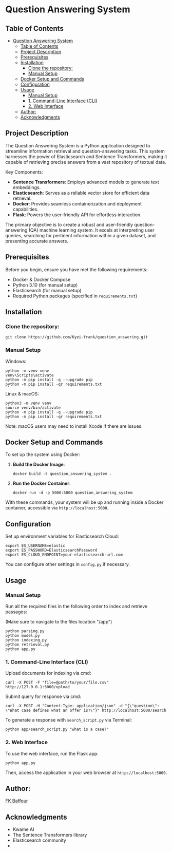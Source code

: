 # Question Answering System

## Table of Contents

- [Question Answering System](#question-answering-system)
  - [Table of Contents](#table-of-contents)
  - [Project Description](#project-description)
  - [Prerequisites](#prerequisites)
  - [Installation](#installation)
    - [Clone the repository:](#clone-the-repository)
    - [Manual Setup](#manual-setup)
  - [Docker Setup and Commands](#docker-setup-and-commands)
  - [Configuration](#configuration)
  - [Usage](#usage)
    - [Manual Setup](#manual-setup-1)
    - [1. Command-Line Interface (CLI)](#1-command-line-interface-cli)
    - [2. Web Interface](#2-web-interface)
  - [Author:](#author)
  - [Acknowledgments](#acknowledgments)

## Project Description

The Question Answering System is a Python application designed to streamline information retrieval and question-answering tasks. This system harnesses the power of Elasticsearch and Sentence Transformers, making it capable of retrieving precise answers from a vast repository of textual data.

Key Components:
- **Sentence Transformers**: Employs advanced models to generate text embeddings.
- **Elasticsearch**: Serves as a reliable vector store for efficient data retrieval.
- **Docker**: Provides seamless containerization and deployment capabilities.
- **Flask**: Powers the user-friendly API for effortless interaction.

The primary objective is to create a robust and user-friendly question-answering (QA) machine learning system. It excels at interpreting user queries, searching for pertinent information within a given dataset, and presenting accurate answers.

## Prerequisites

Before you begin, ensure you have met the following requirements:

- Docker & Docker Compose
- Python 3.10 (for manual setup)
- Elasticsearch (for manual setup)
- Required Python packages (specified in `requirements.txt`)

## Installation

### Clone the repository:

    git clone https://github.com/Kyei-frank/question_answering.git

### Manual Setup

Windows:

    python -m venv venv
    venv\Scripts\activate
    python -m pip install -q --upgrade pip
    python -m pip install -qr requirements.txt
    
Linux & macOS:

    python3 -m venv venv
    source venv/bin/activate
    python -m pip install -q --upgrade pip
    python -m pip install -qr requirements.txt

Note: macOS users may need to install Xcode if there are issues.

## Docker Setup and Commands

To set up the system using Docker:

1. **Build the Docker Image**:

    ```
    docker build -t question_answering_system .
    ```

2. **Run the Docker Container**:

    ```
    docker run -d -p 5000:5000 question_answering_system
    ```

With these commands, your system will be up and running inside a Docker container, accessible via `http://localhost:5000`.

## Configuration

Set up environment variables for Elasticsearch Cloud:

    export ES_USERNAME=elastic
    export ES_PASSWORD=ElasticsearchPassword
    export ES_CLOUD_ENDPOINT=your-elasticsearch-url.com

You can configure other settings in `config.py` if necessary.

## Usage

### Manual Setup

Run all the required files in the following order to index and retrieve passages:

(Make sure to navigate to the files location "/app")

    python parsing.py
    python model.py
    python indexing.py
    python retrieval.py
    python app.py

### 1. Command-Line Interface (CLI)

Upload documents for indexing via cmd:

    curl -X POST -F "file=@path/to/your/file.csv" http://127.0.0.1:5000/upload

Submit query for response via cmd:

    curl -X POST -H "Content-Type: application/json" -d "{\"question\": \"What case defines what an offer is?\"}" http://localhost:5000/search

To generate a response with `search_script.py` via Terminal:

    python app/search_script.py "what is a case?"

### 2. Web Interface

To use the web interface, run the Flask app:

    python app.py

Then, access the application in your web browser at `http://localhost:5000`.

## Author:
[FK Baffour](https://www.linkedin.com/in/frank-kyei-baffour-403b60100/)

## Acknowledgments

- Kwame AI
- The Sentence Transformers library
- Elasticsearch community
- 
